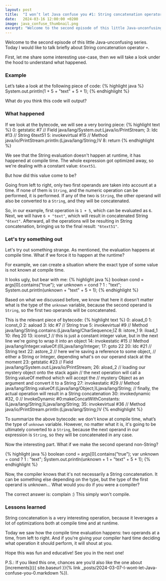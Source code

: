 ```yaml
---
layout: post
title:  "I won’t let Java confuse you #1: String concatenation operator +"
date:   2024-03-16 12:00:00 +0200
image: java_confuse_thumbnail.png
excerpt: "Welcome to the second episode of this little Java-unconfusing series. Today I would like to talk briefly about String concatenation operator +..."
---
```

Welcome to the second episode of this little Java-unconfusing series. 
Today I would like to talk briefly about String concatenation operator `+`.

First, let me share some interesting use-case, then we will take a look under the hood to understand what happened.

### Example
Let’s take a look at the following piece of code:
{% highlight java %}
System.out.println(1 + 5 + "text" + 5 + 1);
{% endhighlight %}

What do you think this code will output?

### What happened
If we look at the bytecode, we will see a very boring piece:
{% highlight text %}
0: getstatic     #7    // Field java/lang/System.out:Ljava/io/PrintStream;
3: ldc           #13   // String 6text51
5: invokevirtual #15   // Method java/io/PrintStream.println:(Ljava/lang/String;)V
8: return
{% endhighlight %}

We see that the String evaluation doesn't happen at runtime, 
it has happened at compile time. The whole expression got optimized away, 
so we're dealing with a constant value: `6text51`.

But how did this value come to be?

Going from left to right, only two first operands are taken into account at a time. 
If none of them is `String`, and the numeric operation can be performed, it is performed. 
If any of the two is `String`, the other operand will also be converted to a `String`, and they will be concatenated.

So, in our example, first operation is `1 + 5`, which can be evaluated as `6`. 
Next, we will have `6 + "text"`, which will result in concatenated String `"6text"`. 
Afterward, all the operations will be resulting in String concatenation, 
bringing us to the final result: `"6text51"`.

### Let's try something out
Let's try out something strange. As mentioned, the evaluation happens at compile time. 
What if we force it to happen at the runtime?

For example, we can create a situation where the exact type of some value is not known at compile time.

It looks ugly, but bear with me:
{% highlight java %}
boolean cond = args[0].contains("true");
var unknown = cond ? 1 : "text";
System.out.println(unknown + "text" + 5 + 1);
{% endhighlight %}

Based on what we discussed before, we know that here it doesn’t matter 
what is the type of the `unknown` variable, because the second operand is `String`, 
so the first two operands will be concatenated.

This is the relevant piece of bytecode:
{% highlight text %}
0: aload_0
1: iconst_0
2: aaload
3: ldc           #7       // String true
5: invokevirtual #9       // Method java/lang/String.contains:(Ljava/lang/CharSequence;)Z
8: istore_1
9: iload_1
10: ifeq          20
13: iconst_1              // this is just a constant integer value, but in the next line we're going to wrap it into an object
14: invokestatic  #15     // Method java/lang/Integer.valueOf:(I)Ljava/lang/Integer;
17: goto          22
20: ldc           #21     // String text
22: astore_2              // here we're saving a reference to some object,
// either a String or Integer, depending what's on our operand stack at the moment
23: getstatic     #23     // Field java/lang/System.out:Ljava/io/PrintStream;
26: aload_2               // loading our mystery object onto the stack again
// the next operation will call a String.valueOf method which will accept the
// mystery Object as an argument and convert it to a String
27: invokestatic  #29     // Method java/lang/String.valueOf:(Ljava/lang/Object;)Ljava/lang/String;
// finally, the actual operation will result in a String concatenation
30: invokedynamic #32,  0 // InvokeDynamic #0:makeConcatWithConstants:(Ljava/lang/String;)Ljava/lang/String;
35: invokevirtual #36     // Method java/io/PrintStream.println:(Ljava/lang/String;)V
{% endhighlight %}

To summarize the above bytecode: we don't know at compile time, 
what’s the type of `unknown` variable. However, no matter what it is, 
it's going to be ultimately converted to a `String`, because the next operand in our expression 
is `String`, so they will be concatenated in any case.

Now the interesting part. What if we make the second operand non-String?

{% highlight java %}
boolean cond = args[0].contains("true");
var unknown = cond ? 1 : "text";
System.out.println(unknown + 1 + "text" + 5 + 1);
{% endhighlight %}

Now, the compiler knows that it's not necessarily a String concatenation. 
It can be something else depending on the type, but the type of the first operand is unknown... 
What would you do if you were a compiler?

The correct answer is: complain :) This simply won't compile.

### Lessons learned
String concatenation is a very interesting operation, because 
it leverages a lot of optimizations both at compile time and at runtime.

Today we saw how the compile time evaluation happens: two operands at a time, 
from left to right. And if you're giving your compiler hard time deciding what operation 
it should perform, it will shout at you.

Hope this was fun and educative! See you in the next one!

P.S.: If you liked this one, chances are you’d also like the one about [increments]({{ site.baseurl }}{% link _posts/2024-03-07-I-wont-let-Java-confuse-you-0.markdown %}).

[previous-article]: https://medium.com/@nataliiadziubenko/i-wont-let-java-confuse-you-0-increment-bcb91533ce32